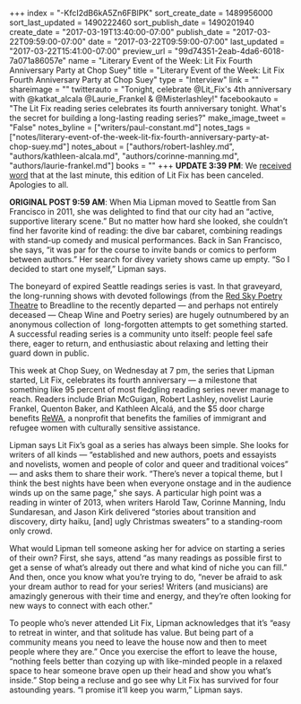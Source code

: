 +++
index = "-KfcI2dB6kA5Zn6FBlPK"
sort_create_date = 1489956000
sort_last_updated = 1490222460
sort_publish_date = 1490201940
create_date = "2017-03-19T13:40:00-07:00"
publish_date = "2017-03-22T09:59:00-07:00"
date = "2017-03-22T09:59:00-07:00"
last_updated = "2017-03-22T15:41:00-07:00"
preview_url = "99d74351-2eab-4da6-6018-7a071a86057e"
name = "Literary Event of the Week: Lit Fix Fourth Anniversary Party at Chop Suey"
title = "Literary Event of the Week: Lit Fix Fourth Anniversary Party at Chop Suey"
type = "Interview"
link = ""
shareimage = ""
twitterauto = "Tonight, celebrate @Lit_Fix's 4th anniversary with @katkat_alcala @Laurie_Frankel & @Misterlashley!"
facebookauto = "The Lit Fix reading series celebrates its fourth anniversary tonight. What's the secret for building a long-lasting reading series?"
make_image_tweet = "False"
notes_byline = ["writers/paul-constant.md"]
notes_tags = ["notes/literary-event-of-the-week-lit-fix-fourth-anniversary-party-at-chop-suey.md"]
notes_about = ["authors/robert-lashley.md", "authors/kathleen-alcala.md", "authors/corinne-manning.md", "authors/laurie-frankel.md"]
books = ""
+++
**UPDATE 3:39 PM**: We [received word](http://www.seattlereviewofbooks.com/notes/2017/03/22/tonights-lit-fix-reading-has-been-canceled/) that at the last minute, this edition of Lit Fix has been canceled. Apologies to all.

**ORIGINAL POST 9:59 AM**: When Mia Lipman moved to Seattle from San Francisco in 2011, she was delighted to find that our city had an “active, supportive literary scene.” But no matter how hard she looked, she couldn’t find her favorite kind of reading: the dive bar cabaret, combining readings with stand-up comedy and musical performances. Back in San Francisco, she says, “it was par for the course to invite bands or comics to perform between authors.” Her search for divey variety shows came up empty. “So I decided to start one myself,” Lipman says.

The boneyard of expired Seattle readings series is vast. In that graveyard, the long-running shows with devoted followings (from the [Red Sky Poetry Theatre](https://en.wikipedia.org/wiki/Red_Sky_Poetry_Theatre) to Breadline to the recently departed — and perhaps not entirely deceased — Cheap Wine and Poetry series) are hugely outnumbered by an anonymous collection of  long-forgotten attempts to get something started. A successful reading series is a community unto itself: people feel safe there, eager to return, and enthusiastic about relaxing and letting their guard down in public. 

This week at Chop Suey, on Wednesday at 7 pm, the series that Lipman started, Lit Fix, celebrates its fourth anniversary — a milestone that something like 95 percent of most fledgling reading series never manage to reach. Readers include Brian McGuigan, Robert Lashley, novelist Laurie Frankel, Quenton Baker, and Kathleen Alcalá, and the $5 door charge benefits [ReWA](https://www.rewa.org), a nonprofit that benefits the families of immigrant and refugee women with culturally sensitive assistance. 

Lipman says Lit Fix’s goal as a series has always been simple. She looks for writers of all kinds — “established and new authors, poets and essayists and novelists, women and people of color and queer and traditional voices” — and asks them to share their work. “There’s never a topical theme, but I think the best nights have been when everyone onstage and in the audience winds up on the same page,” she says. A particular high point was a reading in winter of 2013, when writers Harold Taw, Corinne Manning, Indu Sundaresan, and Jason Kirk delivered “stories about transition and discovery, dirty haiku, [and] ugly Christmas sweaters” to a standing-room only crowd.

What would Lipman tell someone asking her for advice on starting a series of their own? First, she says, attend “as many readings as possible first to get a sense of what’s already out there and what kind of niche you can fill.” And then, once you know what you’re trying to do, “never be afraid to ask your dream author to read for your series! Writers (and musicians) are amazingly generous with their time and energy, and they’re often looking for new ways to connect with each other.”

To people who’s never attended Lit Fix, Lipman acknowledges that it’s “easy to retreat in winter, and that solitude has value. But being part of a community means you need to leave the house now and then to meet people where they are.” Once you exercise the effort to leave the house, “nothing feels better than cozying up with like-minded people in a relaxed space to hear someone brave open up their head and show you what’s inside.” Stop being a recluse and go see why Lit Fix has survived for four astounding years. “I promise it’ll keep you warm,” Lipman says.
